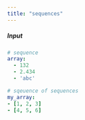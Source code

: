 ```yaml
---
title: "sequences"
---
```

##### Input
~~~yaml
# sequence
array:
  - 132
  - 2.434
  - 'abc'

# sqeuence of sequences
my_array:
- [1, 2, 3]
- [4, 5, 6]
~~~
